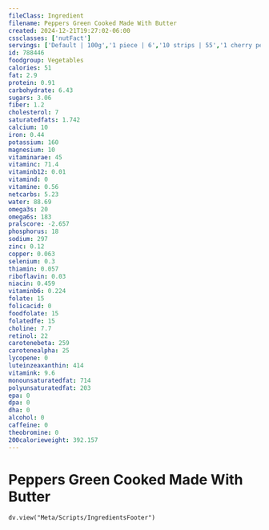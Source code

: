 ```yaml
---
fileClass: Ingredient
filename: Peppers Green Cooked Made With Butter
created: 2024-12-21T19:27:02-06:00
cssclasses: ['nutFact']
servings: ['Default | 100g','1 piece | 6','10 strips | 55','1 cherry pepper | 16','1 small pepper | 74','1 medium pepper (2-3/4" long, 2-1/2" dia) | 118','1 large pepper (3-3/4" long, 3" dia) | 163','1 cup | 141']
id: 788446
foodgroup: Vegetables
calories: 51
fat: 2.9
protein: 0.91
carbohydrate: 6.43
sugars: 3.06
fiber: 1.2
cholesterol: 7
saturatedfats: 1.742
calcium: 10
iron: 0.44
potassium: 160
magnesium: 10
vitaminarae: 45
vitaminc: 71.4
vitaminb12: 0.01
vitamind: 0
vitamine: 0.56
netcarbs: 5.23
water: 88.69
omega3s: 20
omega6s: 183
pralscore: -2.657
phosphorus: 18
sodium: 297
zinc: 0.12
copper: 0.063
selenium: 0.3
thiamin: 0.057
riboflavin: 0.03
niacin: 0.459
vitaminb6: 0.224
folate: 15
folicacid: 0
foodfolate: 15
folatedfe: 15
choline: 7.7
retinol: 22
carotenebeta: 259
carotenealpha: 25
lycopene: 0
luteinzeaxanthin: 414
vitamink: 9.6
monounsaturatedfat: 714
polyunsaturatedfat: 203
epa: 0
dpa: 0
dha: 0
alcohol: 0
caffeine: 0
theobromine: 0
200calorieweight: 392.157
---
```


# Peppers Green Cooked Made With Butter

```dataviewjs
dv.view("Meta/Scripts/IngredientsFooter")
```